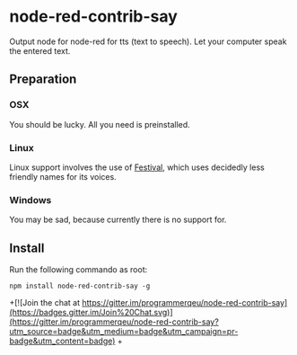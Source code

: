 node-red-contrib-say
====================

Output node for node-red  for tts (text to speech).
Let your computer speak the entered text.

## Preparation

### OSX
You should be lucky. All you need is preinstalled.

### Linux
Linux support involves the use of [Festival](http://www.cstr.ed.ac.uk/projects/festival/), which uses decidedly less friendly names for its voices. 

### Windows
You may be sad, because currently there is no support for.

## Install

Run the following commando as root:
```
npm install node-red-contrib-say -g
```
 +[![Join the chat at https://gitter.im/programmerqeu/node-red-contrib-say](https://badges.gitter.im/Join%20Chat.svg)](https://gitter.im/programmerqeu/node-red-contrib-say?utm_source=badge&utm_medium=badge&utm_campaign=pr-badge&utm_content=badge)
 +
